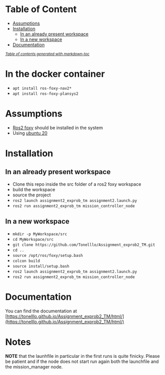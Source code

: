 # Table of Content
- [Assumptions](#assumptions)
- [Installation](#installation)
  * [In an already present workspace](#in-an-already-present-workspace)
  * [In a new workspace](#in-a-new-workspace)
- [Documentation](#documentation)

<small><i><a href='http://ecotrust-canada.github.io/markdown-toc/'>Table of contents generated with markdown-toc</a></i></small>

# In the docker container
+ `apt install ros-foxy-nav2*`
+ `apt install ros-foxy-plansys2`
# Assumptions
+ [Ros2 foxy](https://docs.ros.org/en/foxy/index.html) should be installed in the system
+ Using [ubuntu 20](https://releases.ubuntu.com/focal/)
# Installation
## In an already present workspace
+ Clone this repo inside the src folder of a ros2 foxy workspace
+ build the workspace
+ source the project
+ `ros2 launch assignment2_exprob_tm assignment2.launch.py`
+ `ros2 run assignment2_exprob_tm mission_controller_node`
## In a new workspace
+ `mkdir -p MyWorkspace/src`
+ `cd MyWorkspace/src`
+ `git clone https://github.com/Tonelllo/Assignment_exprob2_TM.git`
+ `cd ..`
+ `source /opt/ros/foxy/setup.bash`
+ `colcon build`
+ `source install/setup.bash`
+ `ros2 launch assignment2_exprob_tm assignment2.launch.py`
+ `ros2 run assignment2_exprob_tm mission_controller_node`
# Documentation
You can find the documentation at [https://tonelllo.github.io/Assignment_exprob2_TM/html/](https://tonelllo.github.io/Assignment_exprob2_TM/html/)
# Notes
**NOTE** that the launhfile in particular in the first runs is quite finicky. Please be patient and if the node does not start run again both the launchfile and the mission_manager node. 
